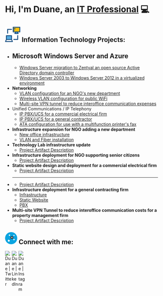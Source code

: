 # Hi, I'm Duane, an [IT Professional](https://www.linkedin.com/in/duane-george) :computer:
## <img width= "50px" src="assets/networking-monitor.svg" /> Information Technology Projects:
- **Microsoft Windows Server and Azure**
	- 
  	- [Windows Server migration to Zentyal an open source Active Directory domain controller](https://github.com/duanewg/project-page)
  	- [Windows Server 2003 to Windows Server 2012 in a virtualized environment](https://github.com/duanewg/project-page)
- **Networking**
	- [VLAN configuration for an NGO's new department](https://github.com/duanewg/project-page)
	- [Wireless VLAN configuration for public WiFi](https://github.com/duanewg/project-page)
	- [Multi-site VPN tunnel to reduce interoffice communication expenses
](https://github.com/duanewg/project-page)
- Unified Communications / IP Telephony
	- [IP PBX/UCS for a commercial electrical firm]()
	- [IP PBX/UCS for a general contractor]()
	- [ATA configuration for use with a multifunction printer's fax]()
- **Infrastructure expansion for NGO adding a new department**
    - [New office infrastructure](https://github.com/duanewg/project-page)
    - [VLAN and Fiber installation](https://github.com/duanewg/project-page)
- **Technology Lab infrastructure update**
    - [Project Artifact Description](https://github.com/duanewg/project-page)
- **Infrastructure deployment for NGO supporting senior citizens**
  - [Project Artifact Description](https://github.com/duanewg/project-page)
- **Static website design and deployment for a commercial electrical firm**
  - [Project Artifact Description](https://github.com/duanewg/project-page)
- ****
  - [Project Artifact Description](https://github.com/duanewg/project-page)
- **Infrastructure deployment for a general contracting firm**
  - [Infrastructure](https://github.com/duanewg/project-page)
  - [Static Website](https://github.com/duanewg/project-page)
  - [PBX](https://github.com/duanewg/project-page)
- **Multi-site VPN Tunnel to reduce interoffice communication costs for a property management firm**
    - [Project Artifact Description](https://github.com/duanewg/project-page)


<h2> <img width="40px" src="assets/connect.svg" /> Connect with me:</h2>

[<img align="left" alt="Duane | Twitter" width="22px" src="https://skillicons.dev/icons?i=twitter" />][twitter]
[<img align="left" alt="Duane | LinkedIn" width="22px" src="https://skillicons.dev/icons?i=linkedin" />][linkedin]
[<img align="left" alt="Duane | Instagram" width="22px" src="https://skillicons.dev/icons?i=instagram" />][instagram]

[twitter]: https://twitter.com/duanegeorge
[instagram]: https://www.instagram.com/twinbrodarkdg
[linkedin]: https://linkedin.com/in/duane-george
